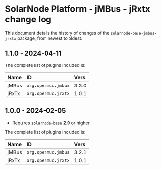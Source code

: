 # SolarNode Platform - jMBus - jRxtx change log

This document details the history of changes of the `solarnode-base-jmbus-jrxtx` package, from newest to
oldest.

## 1.1.0 - 2024-04-11

The complete list of plugins included is:

| Name  | ID                  | Vers  |
|:------|:--------------------|:------|
| jMBus | `org.openmuc.jmbus` | 3.3.0 |
| jRxTx | `org.openmuc.jrxtx` | 1.0.1 |

## 1.0.0 - 2024-02-05

 * Requires [`solarnode-base`](../../solarnode-base/debian) **2.0** or higher

The complete list of plugins included is:

| Name  | ID                  | Vers  |
|:------|:--------------------|:------|
| jMBus | `org.openmuc.jmbus` | 3.2.1 |
| jRxTx | `org.openmuc.jrxtx` | 1.0.1 |
